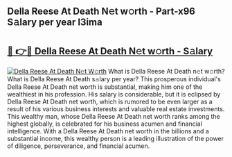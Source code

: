 ## Della Reese At Death N𝚎t w𝚘rth - Part-x96 S𝚊lary per year I3ima

# <h2><a href="http://gc4eg0p.nevu.top/?p=Della+Reese+At+Death">🔗 👉🔴 Della Reese At Death N𝚎t w𝚘rth - S𝚊lary</a></h2>

[![Della Reese At Death N𝚎t W𝚘rth](https://i.imgur.com/Oavwk0R.jpeg)](http://gc4eg0p.nevu.top/?p=Della+Reese+At+Death)
What is Della Reese At Death n𝚎t w𝚘rth? What is Della Reese At Death s𝚊lary per year?
This prosperous individual's Della Reese At Death net worth is substantial, making him one of the wealthiest in his profession. His salary is considerable, but it is eclipsed by Della Reese At Death net worth, which is rumored to be even larger as a result of his various business interests and valuable real estate investments. This wealthy man, whose Della Reese At Death net worth ranks among the highest globally, is celebrated for his business acumen and financial intelligence. With a Della Reese At Death net worth in the billions and a substantial income, this wealthy person is a leading illustration of the power of diligence, perseverance, and financial acumen.
